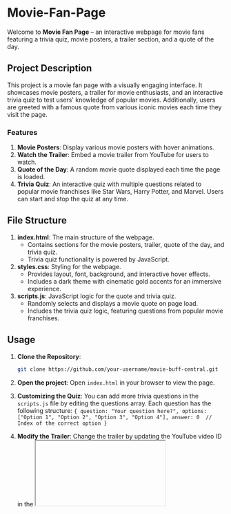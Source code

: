 # Movie-Fan-Page

Welcome to **Movie Fan Page** – an interactive webpage for movie fans featuring a trivia quiz, movie posters, a trailer section, and a quote of the day.

## Project Description

This project is a movie fan page with a visually engaging interface. It showcases movie posters, a trailer for movie enthusiasts, and an interactive trivia quiz to test users' knowledge of popular movies. Additionally, users are greeted with a famous quote from various iconic movies each time they visit the page.

### Features

1. **Movie Posters**: Display various movie posters with hover animations.
2. **Watch the Trailer**: Embed a movie trailer from YouTube for users to watch.
3. **Quote of the Day**: A random movie quote displayed each time the page is loaded.
4. **Trivia Quiz**: An interactive quiz with multiple questions related to popular movie franchises like Star Wars, Harry Potter, and Marvel. Users can start and stop the quiz at any time.

## File Structure

1. **index.html**: The main structure of the webpage.
    - Contains sections for the movie posters, trailer, quote of the day, and trivia quiz.
    - Trivia quiz functionality is powered by JavaScript.
2. **styles.css**: Styling for the webpage.
    - Provides layout, font, background, and interactive hover effects.
    - Includes a dark theme with cinematic gold accents for an immersive experience.
3. **scripts.js**: JavaScript logic for the quote and trivia quiz.
    - Randomly selects and displays a movie quote on page load.
    - Includes the trivia quiz logic, featuring questions from popular movie franchises.

## Usage

1. **Clone the Repository**:
   ```bash
   git clone https://github.com/your-username/movie-buff-central.git

2. **Open the project**:
   Open `index.html` in your browser to view the page.

3. **Customizing the Quiz**:
   You can add more trivia questions in the `scripts.js` file by editing the questions array. Each question has the following structure:
   `{
    question: "Your question here?",
    options: ["Option 1", "Option 2", "Option 3", "Option 4"],
    answer: 0  // Index of the correct option
    }`
   
4. **Modify the Trailer**:
   Change the trailer by updating the YouTube video ID in the <iframe> inside the `index.html` file.

## Acknowledgments
Developed by Ashok Kumar Soutapalli as part of a web development project to engage movie lovers with an immersive and interactive platform.

Feel free to fork, clone, and contribute!

This README file outlines the purpose, features, file structure, and usage of our project, making it ready for upload to GitHub.

   
